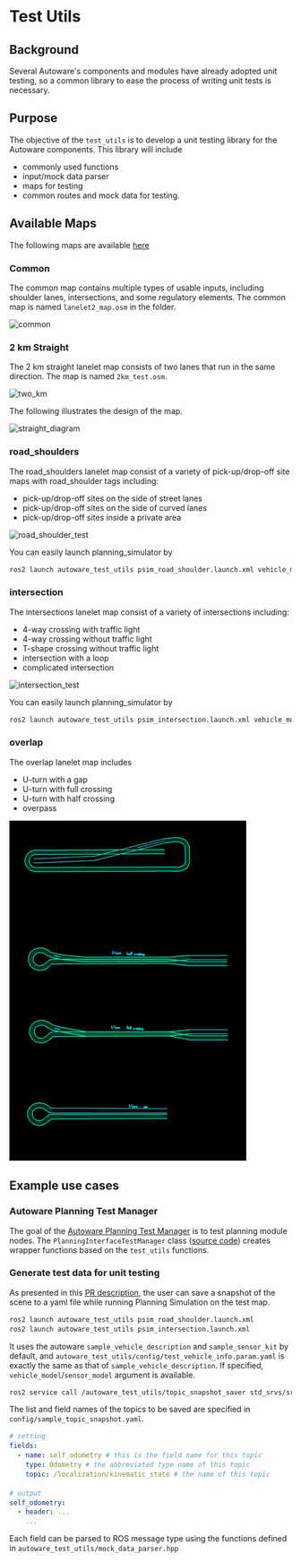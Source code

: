 # Test Utils

## Background

Several Autoware's components and modules have already adopted unit testing, so a common library to ease the process of writing unit tests is necessary.

## Purpose

The objective of the `test_utils` is to develop a unit testing library for the Autoware components. This library will include

- commonly used functions
- input/mock data parser
- maps for testing
- common routes and mock data for testing.

## Available Maps

The following maps are available [here](https://github.com/autowarefoundation/autoware_core/tree/main/testing/autoware_test_utils/test_map)

### Common

The common map contains multiple types of usable inputs, including shoulder lanes, intersections, and some regulatory elements. The common map is named `lanelet2_map.osm` in the folder.

![common](./images/common.png)

### 2 km Straight

The 2 km straight lanelet map consists of two lanes that run in the same direction. The map is named `2km_test.osm`.

![two_km](./images/2km-test.png)

The following illustrates the design of the map.

![straight_diagram](./images/2km-test.svg)

### road_shoulders

The road_shoulders lanelet map consist of a variety of pick-up/drop-off site maps with road_shoulder tags including:

- pick-up/drop-off sites on the side of street lanes
- pick-up/drop-off sites on the side of curved lanes
- pick-up/drop-off sites inside a private area

![road_shoulder_test](./images/road_shoulder_test_map.png)

You can easily launch planning_simulator by

```bash
ros2 launch autoware_test_utils psim_road_shoulder.launch.xml vehicle_model:=<> sensor_model:=<> use_sim_time:=true
```

### intersection

The intersections lanelet map consist of a variety of intersections including:

- 4-way crossing with traffic light
- 4-way crossing without traffic light
- T-shape crossing without traffic light
- intersection with a loop
- complicated intersection

![intersection_test](./images/intersection_test_map.png)

You can easily launch planning_simulator by

```bash
ros2 launch autoware_test_utils psim_intersection.launch.xml vehicle_model:=<> sensor_model:=<> use_sim_time:=true
```


### overlap

The overlap lanelet map includes
- U-turn with a gap
- U-turn with full crossing
- U-turn with half crossing
- overpass

![overlap_test](./images/overlap_test_map.png)

## Example use cases

### Autoware Planning Test Manager

The goal of the [Autoware Planning Test Manager](https://autowarefoundation.github.io/autoware_core/main/testing/autoware_planning_test_manager/) is to test planning module nodes. The `PlanningInterfaceTestManager` class ([source code](https://github.com/autowarefoundation/autoware_core/blob/main/testing/autoware_planning_test_manager/src/autoware_planning_test_manager.cpp)) creates wrapper functions based on the `test_utils` functions.

### Generate test data for unit testing

As presented in this [PR description](https://github.com/autowarefoundation/autoware_universe/pull/9207), the user can save a snapshot of the scene to a yaml file while running Planning Simulation on the test map.

```bash
ros2 launch autoware_test_utils psim_road_shoulder.launch.xml
ros2 launch autoware_test_utils psim_intersection.launch.xml
```

It uses the autoware `sample_vehicle_description` and `sample_sensor_kit` by default, and `autoware_test_utils/config/test_vehicle_info.param.yaml` is exactly the same as that of `sample_vehicle_description`. If specified, `vehicle_model`/`sensor_model` argument is available.

```bash
ros2 service call /autoware_test_utils/topic_snapshot_saver std_srvs/srv/Empty \{\}
```

The list and field names of the topics to be saved are specified in `config/sample_topic_snapshot.yaml`.

```yaml
# setting
fields:
  - name: self_odometry # this is the field name for this topic
    type: Odometry # the abbreviated type name of this topic
    topic: /localization/kinematic_state # the name of this topic

# output
self_odometry:
  - header: ...
    ...
```

Each field can be parsed to ROS message type using the functions defined in `autoware_test_utils/mock_data_parser.hpp`
